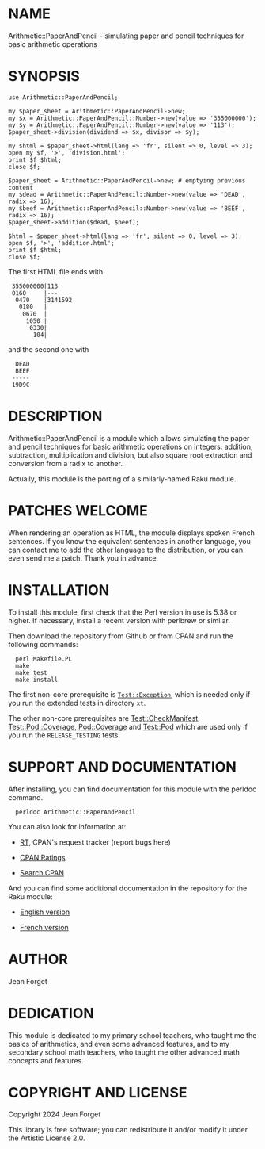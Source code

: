 NAME
====

Arithmetic::PaperAndPencil - simulating paper and pencil techniques for basic arithmetic operations

SYNOPSIS
========

```
use Arithmetic::PaperAndPencil;

my $paper_sheet = Arithmetic::PaperAndPencil->new;
my $x = Arithmetic::PaperAndPencil::Number->new(value => '355000000');
my $y = Arithmetic::PaperAndPencil::Number->new(value => '113');
$paper_sheet->division(dividend => $x, divisor => $y);

my $html = $paper_sheet->html(lang => 'fr', silent => 0, level => 3);
open my $f, '>', 'division.html';
print $f $html;
close $f;

$paper_sheet = Arithmetic::PaperAndPencil->new; # emptying previous content
my $dead = Arithmetic::PaperAndPencil::Number->new(value => 'DEAD', radix => 16);
my $beef = Arithmetic::PaperAndPencil::Number->new(value => 'BEEF', radix => 16);
$paper_sheet->addition($dead, $beef);

$html = $paper_sheet->html(lang => 'fr', silent => 0, level => 3);
open $f, '>', 'addition.html';
print $f $html;
close $f;
```

The first HTML file ends with

```
 355000000|113
 0160     |---
  0470    |3141592
   0180   |
    0670  |
     1050 |
      0330|
       104|
```

and the second one with

```
  DEAD
  BEEF
 -----
 19D9C

```

DESCRIPTION
===========

Arithmetic::PaperAndPencil  is a  module which  allows simulating  the
paper  and  pencil  techniques  for  basic  arithmetic  operations  on
integers: addition, subtraction, multiplication and division, but also
square root extraction and conversion from a radix to another.

Actually, this module is the porting of a similarly-named Raku module.

PATCHES WELCOME
===============

When rendering an operation as HTML, the module displays spoken French
sentences. If you  know the equivalent sentences  in another language,
you can contact  me to add the other language  to the distribution, or
you can even send me a patch. Thank you in advance.

INSTALLATION
============

To install this module, first check that the Perl version in use is 5.38
or higher. If necessary, install a recent version with perlbrew or similar.

Then download  the repository  from Github  or from  CPAN and  run the
following commands:

```
  perl Makefile.PL
  make
  make test
  make install
```

The first non-core prerequisite is
[`Test::Exception`](https://metacpan.org/search?q=test%3A%3Aexception),
which is needed only if you run the extended tests in directory `xt`.

The other non-core prerequisites are
[Test::CheckManifest](https://metacpan.org/pod/Test::CheckManifest),
[Test::Pod::Coverage](https://metacpan.org/pod/Test::Pod::Coverage),
[Pod::Coverage](https://metacpan.org/pod/Pod::Coverage)
and [Test::Pod](Test::Pod)
which are used only if you run the `RELEASE_TESTING` tests.

SUPPORT AND DOCUMENTATION
=========================

After installing, you can find documentation for this module with the
perldoc command.

```
  perldoc Arithmetic::PaperAndPencil
```

You can also look for information at:

* [RT](https://rt.cpan.org/NoAuth/Bugs.html?Dist=Arithmetic-PaperAndPencil),
CPAN's request tracker (report bugs here)

* [CPAN Ratings](https://cpanratings.perl.org/d/Arithmetic-PaperAndPencil)

* [Search CPAN](https://metacpan.org/release/Arithmetic-PaperAndPencil)

And you can  find some additional documentation in  the repository for
the Raku module:

* [English version](https://github.com/jforget/raku-Arithmetic-PaperAndPencil/blob/master/doc/Description-en.md)

* [French version](https://github.com/jforget/raku-Arithmetic-PaperAndPencil/blob/master/doc/Description-fr.md)

AUTHOR
======

Jean Forget <J2N-FORGET at orange dot fr>

DEDICATION
==========

This module is dedicated to my  primary school teachers, who taught me
the basics of arithmetics, and even  some advanced features, and to my
secondary  school math  teachers, who  taught me  other advanced  math
concepts and features.

COPYRIGHT AND LICENSE
=====================

Copyright 2024 Jean Forget

This library is free software; you can redistribute it and/or modify it under the Artistic License 2.0.

